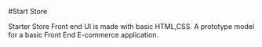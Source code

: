 #Start Store 

Starter Store Front end UI is made with basic HTML,CSS. A prototype model for a basic Front End E-commerce application. 
